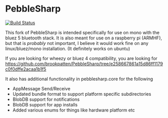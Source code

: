 PebbleSharp
===========

[![Build Status](https://travis-ci.org/brookpatten/PebbleSharp.Mono.BlueZ.svg?branch=master)](https://travis-ci.org/brookpatten/PebbleSharp.Mono.BlueZ)

This fork of PebbleSharp is intended specifically for use on mono with the bluez 5 bluetooth stack.
It is also meant for use on a raspberry pi (ARMHF), but that is *probably* not important, I believe it would work fine on any linux/bluez/mono installation.  (It definitely works on ubuntu)

If you are looking for wheezy or bluez 4 compatibility, you are looking for https://github.com/brookpatten/PebbleSharp/tree/e258667861a15d86ff1179c0f0dffe2acaa1b1f5

It also has additional functionality in pebblesharp.core for the following
* AppMessage Send/Receive
* Updated bundle format to support platform specific subdirectories
* BlobDB support for notifications
* BlobDB support for app installs
* Added various enums for things like hardware platform etc
